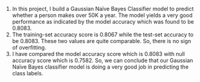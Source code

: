 1. In this project, I build a Gaussian Naïve Bayes Classifier model to predict whether a person makes over 50K a year. The model yields a very good performance as indicated by the model accuracy which was found to be 0.8083.
2. The training-set accuracy score is 0.8067 while the test-set accuracy to be 0.8083. These two values are quite comparable. So, there is no sign of overfitting.
3. I have compared the model accuracy score which is 0.8083 with null accuracy score which is 0.7582. So, we can conclude that our Gaussian Naïve Bayes classifier model is doing a very good job in predicting the class labels.
